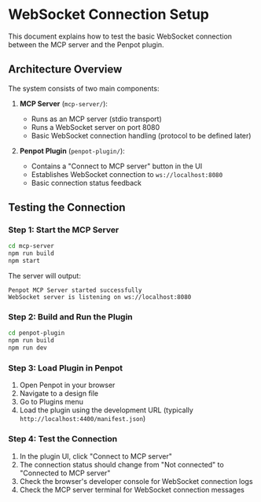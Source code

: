 # WebSocket Connection Setup

This document explains how to test the basic WebSocket connection between the MCP server and the Penpot plugin.

## Architecture Overview

The system consists of two main components:

1. **MCP Server** (`mcp-server/`): 
   - Runs as an MCP server (stdio transport)
   - Runs a WebSocket server on port 8080
   - Basic WebSocket connection handling (protocol to be defined later)

2. **Penpot Plugin** (`penpot-plugin/`):
   - Contains a "Connect to MCP server" button in the UI
   - Establishes WebSocket connection to `ws://localhost:8080`
   - Basic connection status feedback

## Testing the Connection

### Step 1: Start the MCP Server
```bash
cd mcp-server
npm run build
npm start
```

The server will output:
```
Penpot MCP Server started successfully
WebSocket server is listening on ws://localhost:8080
```

### Step 2: Build and Run the Plugin
```bash
cd penpot-plugin
npm run build
npm run dev
```

### Step 3: Load Plugin in Penpot
1. Open Penpot in your browser
2. Navigate to a design file
3. Go to Plugins menu
4. Load the plugin using the development URL (typically `http://localhost:4400/manifest.json`)

### Step 4: Test the Connection
1. In the plugin UI, click "Connect to MCP server"
2. The connection status should change from "Not connected" to "Connected to MCP server"
3. Check the browser's developer console for WebSocket connection logs
4. Check the MCP server terminal for WebSocket connection messages

